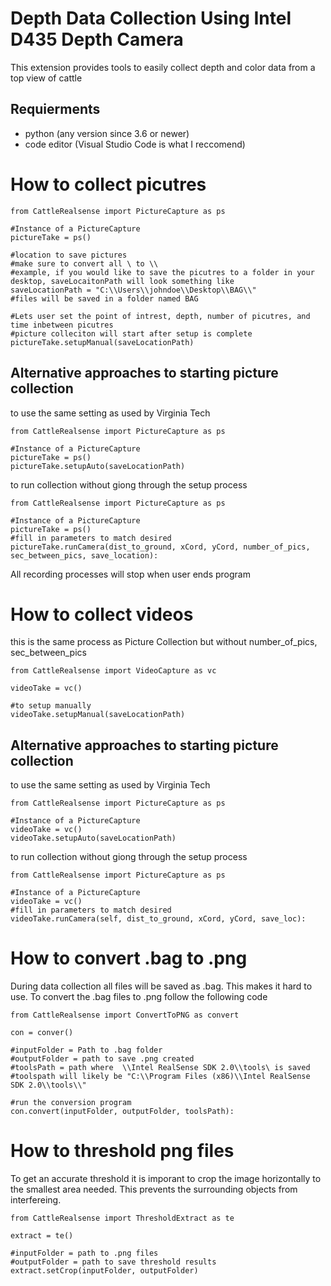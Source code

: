  
# Depth Data Collection Using Intel D435 Depth Camera
This extension provides tools to easily collect depth and color data from a top view of cattle

## Requierments
- python (any version since 3.6 or newer)
- code editor (Visual Studio Code is what I reccomend)

# How to collect picutres 

```
from CattleRealsense import PictureCapture as ps

#Instance of a PictureCapture
pictureTake = ps()

#location to save pictures
#make sure to convert all \ to \\
#example, if you would like to save the picutres to a folder in your desktop, saveLocaitonPath will look something like
saveLocationPath = "C:\\Users\\johndoe\\Desktop\\BAG\\"
#files will be saved in a folder named BAG 

#Lets user set the point of intrest, depth, number of picutres, and time inbetween picutres
#picture colleciton will start after setup is complete
pictureTake.setupManual(saveLocationPath)

```
## Alternative approaches to starting picture collection

to use the same setting as used by Virginia Tech
```
from CattleRealsense import PictureCapture as ps

#Instance of a PictureCapture
pictureTake = ps()
pictureTake.setupAuto(saveLocationPath)
```
to run collection without giong through the setup process
```
from CattleRealsense import PictureCapture as ps

#Instance of a PictureCapture
pictureTake = ps()
#fill in parameters to match desired 
pictureTake.runCamera(dist_to_ground, xCord, yCord, number_of_pics, sec_between_pics, save_location):
```

All recording processes will stop when user ends program 

# How to collect videos 
this is the same process as Picture Collection but without number_of_pics, sec_between_pics
```
from CattleRealsense import VideoCapture as vc

videoTake = vc()

#to setup manually
videoTake.setupManual(saveLocationPath)
```
## Alternative approaches to starting picture collection

to use the same setting as used by Virginia Tech
```
from CattleRealsense import PictureCapture as ps

#Instance of a PictureCapture
videoTake = vc()
videoTake.setupAuto(saveLocationPath)
```
to run collection without giong through the setup process
```
from CattleRealsense import PictureCapture as ps

#Instance of a PictureCapture
videoTake = vc()
#fill in parameters to match desired 
videoTake.runCamera(self, dist_to_ground, xCord, yCord, save_loc):
```

# How to convert .bag to .png
During data collection all files will be saved as .bag. This makes it hard to use. To convert the .bag files to .png follow the following code

```
from CattleRealsense import ConvertToPNG as convert

con = conver()

#inputFolder = Path to .bag folder 
#outputFolder = path to save .png created
#toolsPath = path where  \\Intel RealSense SDK 2.0\\tools\ is saved
#toolspath will likely be "C:\\Program Files (x86)\\Intel RealSense SDK 2.0\\tools\\"

#run the conversion program
con.convert(inputFolder, outputFolder, toolsPath):
```

# How to threshold png files
To get an accurate threshold it is imporant to crop the image horizontally to the smallest area needed.
This prevents the surrounding objects from interfereing. 

```
from CattleRealsense import ThresholdExtract as te

extract = te()

#inputFolder = path to .png files
#outputFolder = path to save threshold results
extract.setCrop(inputFolder, outputFolder)
```

